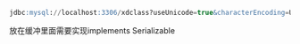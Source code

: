 ```sql
jdbc:mysql://localhost:3306/xdclass?useUnicode=true&characterEncoding=UTF-8&useJDBCCompliantTimezoneShift=true&useLegacyDatetimeCode=false&serverTimezone=UTC 
```
放在缓冲里面需要实现implements Serializable